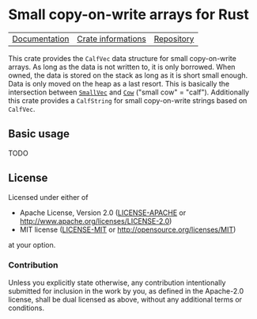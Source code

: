 # Small copy-on-write arrays for Rust

<table><tr>
	<td><a href="https://docs.rs/calf-vec">Documentation</a></td>
	<td><a href="https://crates.io/crates/calf-vec">Crate informations</a></td>
	<td><a href="https://github.com/timothee-haudebourg/calf-vec">Repository</a></td>
</tr></table>

This crate provides the `CalfVec` data structure for small copy-on-write arrays.
As long as the data is not written to, it is only borrowed.
When owned, the data is stored on the stack as long as it is short small enough.
Data is only moved on the heap as a last resort.
This is basically the intersection between
[`SmallVec`](https://crates.io/crates/smallvec) and
[`Cow`](https://doc.rust-lang.org/std/borrow/enum.Cow.html) ("small cow" = "calf").
Additionally this crate provides a `CalfString` for small copy-on-write strings
based on `CalfVec`.

## Basic usage

TODO

## License

Licensed under either of

 * Apache License, Version 2.0 ([LICENSE-APACHE](LICENSE-APACHE) or http://www.apache.org/licenses/LICENSE-2.0)
 * MIT license ([LICENSE-MIT](LICENSE-MIT) or http://opensource.org/licenses/MIT)

at your option.

### Contribution

Unless you explicitly state otherwise, any contribution intentionally submitted
for inclusion in the work by you, as defined in the Apache-2.0 license, shall be dual licensed as above, without any
additional terms or conditions.
